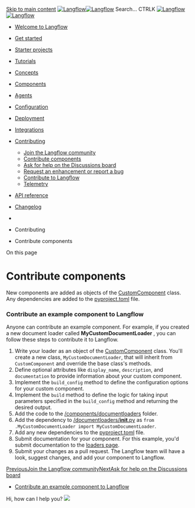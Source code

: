 [Skip to main content](https://docs.langflow.org/<#__docusaurus_skipToContent_fallback>)
[![Langflow](https://docs.langflow.org/img/langflow-logo-black.svg)![Langflow](https://docs.langflow.org/img/langflow-logo-white.svg)](https://docs.langflow.org/</>)
[](https://docs.langflow.org/<https:/github.com/langflow-ai/langflow>)[](https://docs.langflow.org/<https:/twitter.com/langflow_ai>)[](https://docs.langflow.org/<https:/discord.gg/EqksyE2EX9>)
Search...
CTRLK
[![Langflow](https://docs.langflow.org/img/langflow-logo-black.svg)![Langflow](https://docs.langflow.org/img/langflow-logo-white.svg)](https://docs.langflow.org/</>)
  * [Welcome to Langflow](https://docs.langflow.org/</>)
  * [Get started](https://docs.langflow.org/</get-started-installation>)
  * [Starter projects](https://docs.langflow.org/</starter-projects-basic-prompting>)
  * [Tutorials](https://docs.langflow.org/</tutorials-blog-writer>)
  * [Concepts](https://docs.langflow.org/</concepts-overview>)
  * [Components](https://docs.langflow.org/</components-agents>)
  * [Agents](https://docs.langflow.org/</agents-overview>)
  * [Configuration](https://docs.langflow.org/</configuration-api-keys>)
  * [Deployment](https://docs.langflow.org/</Deployment/deployment-docker>)
  * [Integrations](https://docs.langflow.org/</integrations-assemblyai>)
  * [Contributing](https://docs.langflow.org/</contributing-community>)
    * [Join the Langflow community](https://docs.langflow.org/</contributing-community>)
    * [Contribute components](https://docs.langflow.org/</contributing-components>)
    * [Ask for help on the Discussions board](https://docs.langflow.org/</contributing-github-discussions>)
    * [Request an enhancement or report a bug](https://docs.langflow.org/</contributing-github-issues>)
    * [Contribute to Langflow](https://docs.langflow.org/</contributing-how-to-contribute>)
    * [Telemetry](https://docs.langflow.org/</contributing-telemetry>)
  * [API reference](https://docs.langflow.org/</api-reference-api-examples>)
  * [Changelog](https://docs.langflow.org/<https:/github.com/langflow-ai/langflow/releases/latest>)


  * [](https://docs.langflow.org/</>)
  * Contributing
  * Contribute components


On this page
# Contribute components
New components are added as objects of the [CustomComponent](https://docs.langflow.org/<https:/github.com/langflow-ai/langflow/blob/dev/src/backend/base/langflow/custom/custom_component/custom_component.py>) class.
Any dependencies are added to the [pyproject.toml](https://docs.langflow.org/<https:/github.com/langflow-ai/langflow/blob/main/pyproject.toml#L148>) file.
### Contribute an example component to Langflow[​](https://docs.langflow.org/<#contribute-an-example-component-to-langflow> "Direct link to Contribute an example component to Langflow")
Anyone can contribute an example component. For example, if you created a new document loader called **MyCustomDocumentLoader** , you can follow these steps to contribute it to Langflow.
  1. Write your loader as an object of the [CustomComponent](https://docs.langflow.org/<https:/github.com/langflow-ai/langflow/blob/dev/src/backend/base/langflow/custom/custom_component/custom_component.py>) class. You'll create a new class, `MyCustomDocumentLoader`, that will inherit from `CustomComponent` and override the base class's methods.
  2. Define optional attributes like `display_name`, `description`, and `documentation` to provide information about your custom component.
  3. Implement the `build_config` method to define the configuration options for your custom component.
  4. Implement the `build` method to define the logic for taking input parameters specified in the `build_config` method and returning the desired output.
  5. Add the code to the [/components/documentloaders](https://docs.langflow.org/<https:/github.com/langflow-ai/langflow/tree/dev/src/backend/base/langflow/components>) folder.
  6. Add the dependency to [/documentloaders/**init**.py](https://docs.langflow.org/<https:/github.com/langflow-ai/langflow/blob/dev/src/backend/base/langflow/components/documentloaders/__init__.py>) as `from .MyCustomDocumentLoader import MyCustomDocumentLoader`.
  7. Add any new dependencies to the [pyproject.toml](https://docs.langflow.org/<https:/github.com/langflow-ai/langflow/blob/main/pyproject.toml#L148>) file.
  8. Submit documentation for your component. For this example, you'd submit documentation to the [loaders page](https://docs.langflow.org/<https:/github.com/langflow-ai/langflow/blob/main/docs/docs/Components/components-loaders.md>).
  9. Submit your changes as a pull request. The Langflow team will have a look, suggest changes, and add your component to Langflow.


[PreviousJoin the Langflow community](https://docs.langflow.org/</contributing-community>)[NextAsk for help on the Discussions board](https://docs.langflow.org/</contributing-github-discussions>)
  * [Contribute an example component to Langflow](https://docs.langflow.org/<#contribute-an-example-component-to-langflow>)


Hi, how can I help you?
![](https://docs.langflow.org/img/langflow-icon-black-transparent.svg)
